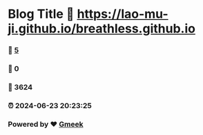# Blog Title :link: https://lao-mu-ji.github.io/breathless.github.io 
### :page_facing_up: [5](https://lao-mu-ji.github.io/breathless.github.io/tag.html) 
### :speech_balloon: 0 
### :hibiscus: 3624 
### :alarm_clock: 2024-06-23 20:23:25 
### Powered by :heart: [Gmeek](https://github.com/Meekdai/Gmeek)
